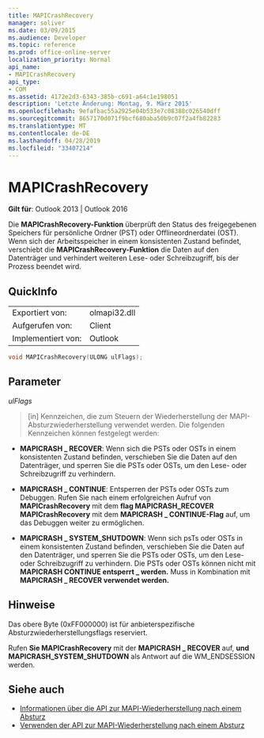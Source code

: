 ```yaml
---
title: MAPICrashRecovery
manager: soliver
ms.date: 03/09/2015
ms.audience: Developer
ms.topic: reference
ms.prod: office-online-server
localization_priority: Normal
api_name:
- MAPICrashRecovery
api_type:
- COM
ms.assetid: 4172e2d3-6343-385b-c691-a64c1e198051
description: 'Letzte Änderung: Montag, 9. März 2015'
ms.openlocfilehash: 9efafbac55a2925e04b533e7c08388c026540dff
ms.sourcegitcommit: 8657170d071f9bcf680aba50b9c07f2a4fb82283
ms.translationtype: MT
ms.contentlocale: de-DE
ms.lasthandoff: 04/28/2019
ms.locfileid: "33407214"
---
```

# <a name="mapicrashrecovery"></a>MAPICrashRecovery

**Gilt für**: Outlook 2013 | Outlook 2016 
  
Die **MAPICrashRecovery-Funktion** überprüft den Status des freigegebenen Speichers für persönliche Ordner (PST) oder Offlineordnerdatei (OST). Wenn sich der Arbeitsspeicher in einem konsistenten Zustand befindet, verschiebt die **MAPICrashRecovery-Funktion** die Daten auf den Datenträger und verhindert weiteren Lese- oder Schreibzugriff, bis der Prozess beendet wird. 
  
## <a name="quick-info"></a>QuickInfo

|||
|:-----|:-----|
|Exportiert von:  <br/> |olmapi32.dll  <br/> |
|Aufgerufen von:  <br/> |Client  <br/> |
|Implementiert von:  <br/> |Outlook  <br/> |
   
```cpp
void MAPICrashRecovery(ULONG ulFlags);
```

## <a name="parameters"></a>Parameter

_ulFlags_
  
> [in] Kennzeichen, die zum Steuern der Wiederherstellung der MAPI-Absturzwiederherstellung verwendet werden. Die folgenden Kennzeichen können festgelegt werden:
    
   - **MAPICRASH \_ RECOVER**: Wenn sich die PSTs oder OSTs in einem konsistenten Zustand befinden, verschieben Sie die Daten auf den Datenträger, und sperren Sie die PSTs oder OSTs, um den Lese- oder Schreibzugriff zu verhindern.
    
   - **MAPICRASH \_ CONTINUE**: Entsperren der PSTs oder OSTs zum Debuggen. Rufen Sie nach einem erfolgreichen Aufruf von **MAPICrashRecovery** mit dem **flag MAPICRASH_RECOVER** **MAPICrashRecovery** mit dem **MAPICRASH \_ CONTINUE-Flag** auf, um das Debuggen weiter zu ermöglichen. 
    
   - **MAPICRASH \_ SYSTEM_SHUTDOWN**: Wenn sich psTs oder OSTs in einem konsistenten Zustand befinden, verschieben Sie die Daten auf den Datenträger, und sperren Sie die PSTs oder OSTs, um den Lese- oder Schreibzugriff zu verhindern. Die PSTs oder OSTs können nicht mit **MAPICRASH CONTINUE entsperrt \_ werden.** Muss in Kombination mit **MAPICRASH \_ RECOVER verwendet werden.** 
    
## <a name="remarks"></a>Hinweise

Das obere Byte (0xFF000000) ist für anbieterspezifische Absturzwiederherstellungsflags reserviert.
  
Rufen **Sie MAPICrashRecovery** mit der **MAPICRASH \_ RECOVER** auf, **und MAPICRASH_SYSTEM_SHUTDOWN** als Antwort auf die WM_ENDSESSION werden.  
  
## <a name="see-also"></a>Siehe auch

- [Informationen über die API zur MAPI-Wiederherstellung nach einem Absturz](about-the-mapi-crash-recovery-api.md)
- [Verwenden der API zur MAPI-Wiederherstellung nach einem Absturz](how-to-use-the-mapi-crash-recovery-api.md)

